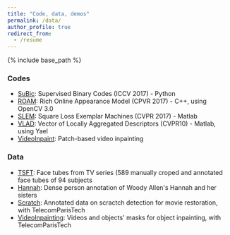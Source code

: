 ```yaml
---
title: "Code, data, demos"
permalink: /data/
author_profile: true
redirect_from:
  - /resume
---
```


{% include base_path %}

### Codes

* [SuBic](https://github.com/technicolor-research/subic): Supervised Binary Codes (ICCV 2017) - Python
* [ROAM](https://github.com/omiksik/roam): Rich Online Appearance Model (CPVR 2017) - C++, using OpenCV 3.0
* [SLEM](https://github.com/rafarez/SLEM): Square Loss Exemplar Machines (CVPR 2017) - Matlab
* [VLAD](http://lear.inrialpes.fr/src/inria_fisher/): Vector of Locally Aggregated Descriptors (CVPR10) - Matlab, using Yael
* [VideoInpaint](https://perso.telecom-paristech.fr/gousseau/video_inpainting/): Patch-based video inpainting 

### Data

* [TSFT](http://grvsharma.com/datasets.html#tsft): Face tubes from TV series (589 manually croped and annotated face tubes of 94 subjects
* [Hannah](https://www.technicolor.com/dream/research-innovation/hannah-dataset): Dense person annotation of Woody Allen's Hannah and her sisters
* [Scratch](https://perso.telecom-paristech.fr/gousseau/scratch_detection/): Annotated data on scractch detection for movie restoration, with TelecomParisTech
* [VideoInpainting](http://perso.telecom-paristech.fr/~gousseau/video_inpainting/): Videos and objects' masks for object inpainting, with TelecomParisTech


